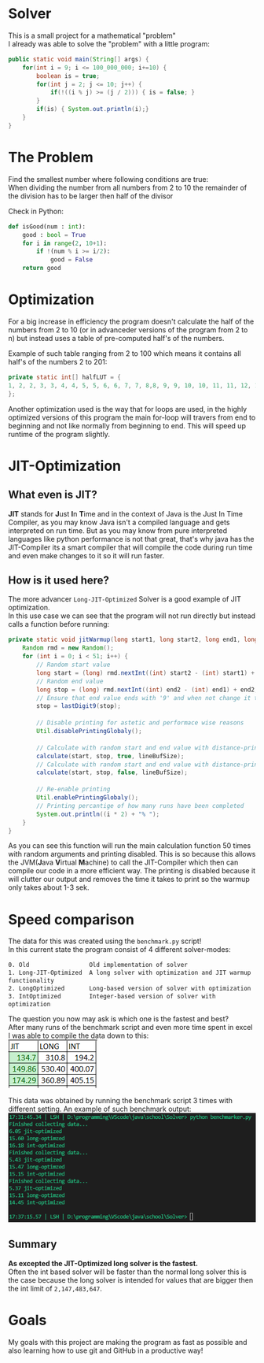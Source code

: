 # Solver
This is a small project for a mathematical "problem"  
I already was able to solve the "problem" with a little program:
```Java
public static void main(String[] args) {
    for(int i = 9; i <= 100_000_000; i+=10) {
        boolean is = true;
        for(int j = 2; j <= 10; j++) {
            if(!((i % j) >= (j / 2))) { is = false; }
        }
        if(is) { System.out.println(i);}
    }
}
```

# The Problem
Find the smallest number where following conditions are true:  
When dividing the number from all numbers from 2 to 10 the remainder of the division has to be larger then half of the divisor  

Check in Python:  
```Python
def isGood(num : int):
    good : bool = True
    for i in range(2, 10+1):
        if !(num % i >= i/2):
            good = False
    return good
```

# Optimization
For a big increase in efficiency the program doesn't calculate the half of the numbers from 2 to 10 (or in advanceder versions of the program from 2 to n) but instead uses a table of pre-computed half's of the numbers.  

Example of such table ranging from 2 to 100 which means it contains all half's of the numbers 2 to 201:
```Java
private static int[] halfLUT = {
1, 2, 2, 3, 3, 4, 4, 5, 5, 6, 6, 7, 7, 8,8, 9, 9, 10, 10, 11, 11, 12, 12, 13, 13, 14, 14, 15, 15, 16, 16, 17, 17, 18, 18, 19, 19, 20, 20, 21, 21, 22, 22, 23, 23, 24, 24, 25, 25, 26, 26, 27, 27, 28, 28, 29, 29, 30, 30, 31, 31, 32, 32, 33, 33, 34, 34, 35, 35, 36, 36, 37, 37, 38, 38, 39, 39, 40, 40, 41, 41, 42, 42, 43, 43, 44, 44, 45, 45, 46, 46, 47, 47, 48, 48, 49, 49, 50, 50, 51, 51, 52, 52, 53, 53, 54, 54, 55, 55, 56, 56, 57, 57, 58, 58, 59, 59, 60, 60, 61, 61, 62, 62, 63, 63, 64, 64, 65, 65, 66, 66, 67, 67, 68, 68, 69, 69, 70, 70, 71, 71, 72, 72, 73, 73, 74, 74, 75, 75, 76, 76, 77, 77, 78, 78, 79, 79, 80, 80, 81, 81, 82, 82, 83, 83, 84, 84, 85, 85, 86, 86, 87, 87, 88, 88, 89, 89, 90, 90, 91, 91, 92, 92, 93, 93, 94, 94, 95, 95, 96, 96, 97, 97, 98, 98, 99, 99, 100, 100
};
```

Another optimization used is the way that for loops are used, in the highly optimized versions of this program the main for-loop will travers from end to beginning and not like normally from beginning to end.
This will speed up runtime of the program slightly.

# JIT-Optimization
## What even is JIT?
**JIT** stands for **J**ust **I**n **T**ime and in the context of Java is the Just In Time Compiler, as you may know Java isn't a compiled language and gets interpreted on run time.
But as you may know from pure interpreted languages like python performance is not that great, that's why java has the JIT-Compiler its a smart compiler that will compile the code during run time and even make changes to it so it will run faster.  

## How is it used here?
The more advancer `Long-JIT-Optimized` Solver is a good example of JIT optimization.  
In this use case we can see that the program will not run directly but instead calls a function before running:
```Java
private static void jitWarmup(long start1, long start2, long end1, long end2, int lineBufSize) {
    Random rmd = new Random();
    for (int i = 0; i < 51; i++) {
        // Random start value
        long start = (long) rmd.nextInt((int) start2 - (int) start1) + start2;
        // Random end value
        long stop = (long) rmd.nextInt((int) end2 - (int) end1) + end2;
        // Ensure that end value ends with '9' and when not change it to a '9'
        stop = lastDigit9(stop);

        // Disable printing for astetic and performace wise reasons
        Util.disablePrintingGlobaly();

        // Calculate with random start and end value with distance-printing enabled
        calculate(start, stop, true, lineBufSize);
        // Calculate with random start and end value with distance-printing disabled
        calculate(start, stop, false, lineBufSize);

        // Re-enable printing
        Util.enablePrintingGlobaly();
        // Printing percantige of how many runs have been completed
        System.out.println((i * 2) + "% ");
    }
}
```
As you can see this function will run the main calculation function 50 times with random arguments and printing disabled.
This is so because this allows the JVM(**J**ava **V**irtual **M**achine) to call the JIT-Compiler which then can compile our code in a more efficient way. The printing is disabled because it will clutter our output and removes the time it takes to print so the warmup only takes about 1-3 sek.

# Speed comparison
The data for this was created using the `benchmark.py` script!  
In this current state the program consist of 4 different solver-modes:
```
0. Old                 Old implementation of solver
1. Long-JIT-Optimized  A long solver with optimization and JIT warmup functionality
2. LongOptimized       Long-based version of solver with optimization
3. IntOptimized        Integer-based version of solver with optimization
```
The question you now may ask is which one is the fastest and best?  
After many runs of the benchmark script and even more time spent in excel I was able to compile the data down to this:  
![result](images/speed-comparison.png)

This data was obtained by running the benchmark script 3 times with different setting.
An example of such benchmark output:  
![benchmark](images/benchmark-out.png)

## Summary
**As excepted the JIT-Optimized long solver is the fastest.**  
Often the int based solver will be faster than the normal long solver this is the case because the long solver is intended for values that are bigger then the int limit of `2,147,483,647`.

# Goals
My goals with this project are making the program as fast as possible and also learning how to use git and GitHub in a productive way!
